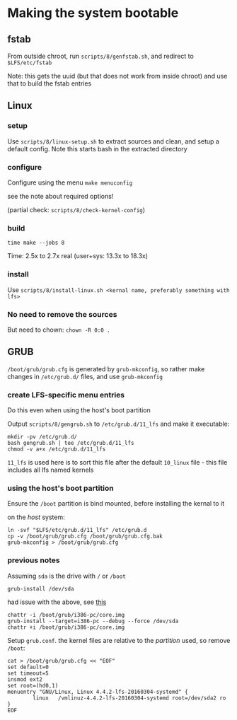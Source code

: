 # Making the system bootable

## fstab

From outside chroot, run `scripts/8/genfstab.sh`, and redirect to `$LFS/etc/fstab`

Note: this gets the uuid (but that does not work from inside chroot) and use that to build the fstab entries

## Linux

### setup

Use `scripts/8/linux-setup.sh` to extract sources and clean, and setup a default config. Note this starts bash in the extracted directory

### configure

Configure using the menu `make menuconfig`

see the note about required options!

(partial check: `scripts/8/check-kernel-config`)

### build

`time make --jobs 8`

Time: 2.5x to 2.7x real (user+sys: 13.3x to 18.3x)

### install

Use `scripts/8/install-linux.sh <kernal name, preferably something with lfs>`

### No need to remove the sources

But need to chown: `chown -R 0:0 .`


## GRUB

`/boot/grub/grub.cfg` is generated by `grub-mkconfig`, so rather make changes in `/etc/grub.d/` files, and use `grub-mkconfig`

### create LFS-specific menu entries

Do this even when using the host's boot partition

Output `scripts/8/gengrub.sh` to `/etc/grub.d/11_lfs` and make it executable:

```
mkdir -pv /etc/grub.d/
bash gengrub.sh | tee /etc/grub.d/11_lfs
chmod -v a+x /etc/grub.d/11_lfs
```

`11_lfs` is used here is to sort this file after the default `10_linux` file - this file includes all lfs named kernels

### using the host's boot partition

Ensure the `/boot` partition is bind mounted, before installing the kernal to it

on the *host* system:

```
ln -svf "$LFS/etc/grub.d/11_lfs" /etc/grub.d
cp -v /boot/grub/grub.cfg /boot/grub/grub.cfg.bak
grub-mkconfig > /boot/grub/grub.cfg
```


### previous notes

Assuming `sda` is the drive with `/` or `/boot`

`grub-install /dev/sda`

had issue with the above, see [this](https://wiki.archlinux.org/index.php/GRUB#Install_to_partition_or_partitionless_disk)

```
chattr -i /boot/grub/i386-pc/core.img
grub-install --target=i386-pc --debug --force /dev/sda
chattr +i /boot/grub/i386-pc/core.img
```

Setup `grub.conf`. the kernel files are relative to the *partition* used, so remove `/boot`:

```
cat > /boot/grub/grub.cfg << "EOF"
set default=0
set timeout=5
insmod ext2
set root=(hd0,1)
menuentry "GNU/Linux, Linux 4.4.2-lfs-20160304-systemd" {
        linux   /vmlinuz-4.4.2-lfs-20160304-systemd root=/dev/sda2 ro
}
EOF
```
